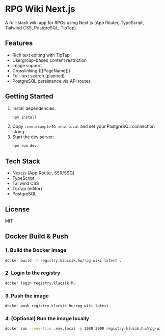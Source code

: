 # RPG Wiki Next.js

A full-stack wiki app for RPGs using Next.js (App Router, TypeScript, Tailwind CSS, PostgreSQL, TipTap).

## Features
- Rich text editing with TipTap
- Usergroup-based content restriction
- Image support
- Crosslinking ([[PageName]])
- Full-text search (planned)
- PostgreSQL persistence via API routes

## Getting Started
1. Install dependencies:
   ```bash
   npm install
   ```
2. Copy `.env.example` to `.env.local` and set your PostgreSQL connection string.
3. Start the dev server:
   ```bash
   npm run dev
   ```

## Tech Stack
- Next.js (App Router, SSR/SSG)
- TypeScript
- Tailwind CSS
- TipTap (editor)
- PostgreSQL

## License
MIT

## Docker Build & Push

### 1. Build the Docker image
```bash
docker build -t registry.klucsik.hu/rpg-wiki:latest .
```

### 2. Login to the registry
```bash
docker login registry.klucsik.hu
```

### 3. Push the image
```bash
docker push registry.klucsik.hu/rpg-wiki:latest
```

### 4. (Optional) Run the image locally
```bash
docker run --env-file .env.local -p 3000:3000 registry.klusik.hu/rpg-wiki:latest
```
